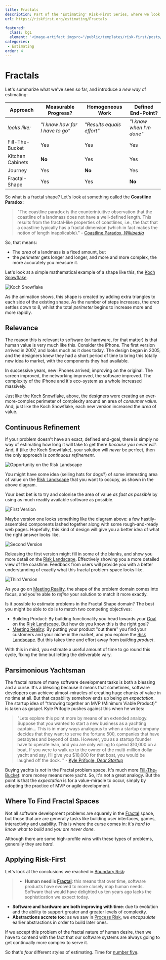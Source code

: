 ```yaml
---
title: Fractals
description: Part of the 'Estimating' Risk-First Series, where we look at estimating with uncertain boundaries.
url: https://riskfirst.org/estimating/Fractals

featured: 
  class: bg1
  element: '<image-artifact imgsrc="/public/templates/risk-first/posts/fractal.svg">Fractals</image-artifact>'
categories:
 - Estimating
order: 4
---
```


# Fractals

Let's summarize what we've seen so far, and introduce a _new way_ of estimating:

|Approach             |Measurable Progress?       |Homogeneous Work       |Defined End-Point?   |
|---------------------|---------------------------|-----------------------|---------------------|
|_looks like:_        |_"I know how far I have to go"_|_"Results equals effort"_|_"I know when I'm done"_|
|Fill-The-Bucket      |Yes                        |Yes                    |Yes                  |
|Kitchen Cabinets     |**No**                     |Yes                    |Yes                  |
|Journey              |Yes                        |**No**                 |Yes                  |
|Fractal-Shape        |Yes                        |Yes                    |**No**               |

So what is a fractal shape?  Let's look at something called the **Coastline Paradox**:

> "The coastline paradox is the counterintuitive observation that the coastline of a landmass does not have a well-defined length. This results from the fractal-like properties of coastlines, i.e., the fact that a coastline typically has a fractal dimension (which in fact makes the notion of length inapplicable)." - [Coastline Paradox, _Wikipedia_](https://en.wikipedia.org/wiki/Coastline_paradox)

So, that means:

 - The _area_ of a landmass is a fixed amount, but
 - the _perimeter_ gets longer and longer, and more and more complex, the more accurately you measure it.
 
Let's look at a simple mathematical example of a shape like this, the [Koch Snowflake](https://en.wikipedia.org/wiki/Koch_snowflake).

![Koch Snowflake](https://upload.wikimedia.org/wikipedia/commons/f/fd/Von_Koch_curve.gif)

<div id="koch" />

<script type="text/javascript">

var max = 10;

doChart('koch', 
 undefined,
 [
 model => { 	 
  return {
    type: 'line',
    data: {
      labels: range(0, max, 1),
      datasets: [{
      	label: 'Perimeter Length',
      	backgroundColor: [ 'rgba(255, 99, 132, 0.2)' ],
      	borderColor: [ 'rgba(255, 99, 132, 1)' ],
      	data: range(0, max, 1).map(i => Math.pow((4/3), i))
      },
      ]
    }
  }},
  model => { 
	  return {
	    type: 'line',
	    data: {
	      labels: range(0, max, 1),
	      datasets: [{
	      	label: 'Area',
	      	backgroundColor: [ 'rgba(255, 132, 99, 0.2)' ],
	      	borderColor: [ 'rgba(255, 132, 99, 1)' ],
	      	data:  range(0, max, 1).map(i => 8-3*(Math.pow(4/9, i)))
	      }
	      ]
	    }
	  }
},
 
]);

</script>

As the animation shows, this shape is created by adding extra triangles to each side of the existing shape.  As the number of steps increases, the _area_ settles down to 8, whilst the total _perimeter_ begins to increase more and more rapidly.

## Relevance

The reason this is relevant to software (or hardware, for that matter) is that human value is very much like this.  Consider the iPhone.  The first version arrived in 2007, and looks much as it does today.  The design began in 2005, and the designers knew they had a short period of time to bring this totally new idea to market, with the components they had available.

In successive years, new iPhones arrived, improving on the original.  The screen improved, the networking improved, the software improved.  The complexity of the iPhone and it's eco-system as a whole increased massively.


Just like the [Koch Snowflake](https://en.wikipedia.org/wiki/Koch_snowflake), above, the designers were creating an ever-more-complex perimeter of complexity around an area of _consumer value_.  And, just like the Koch Snowflake, each new version increased the _area_ of value.  

## Continuous Refinement

If your problem doesn't have an exact, defined end-goal, there is simply no way of estimating how long it will take to get there _because you never will_.  And, if (like the Koch Snowflake), your solution will _never_ be perfect, then the only approach is _continuous refinement_. 

![Opportunity on the Risk Landscape](/images/estimates/fractal1.png)

You might have some idea (selling hats for dogs?) of some interesting area of value on the [Risk Landscape](../thinking/Glossary.md#risk-landscape)  that you want to occupy, as shown in the above diagram.  

Your best bet is to try and colonise the area of value _as fast as possible_ by using as much readily available software as possible.  

![First Version](/images/estimates/fractal2.png)

Maybe version one looks something like the diagram above: a few hastily-assembled components lashed together along with some rough-and-ready web pages.   Hopefully, this kind of design will give you a better idea of what the right answer looks like.

![Second Version](/images/estimates/fractal3.png)

Releasing the first version might fill in some of the blanks, and show you more detail on the [Risk Landscape](../thinking/Glossary.md#risk-landscape).  Effectively showing you a more detailed view of the coastline.   Feedback from users will provide you with a better understanding of exactly what this fractal problem-space looks like. 

![Third Version](/images/estimates/fractal4.png)

As you go on [Meeting Reality](../thinking/Glossary.md#meet-reality), the shape of the problem domain comes into focus, and you're able to _refine_ your solution to match it more exactly.

Is it possible to estimate problems in the Fractal Shape domain?  The best you might be able to do is to match two competing objectives:

- Building Product:  By building functionality you head towards your [Goal](../thinking/Glossary.md#goal-in-mind) on the [Risk Landscape](../thinking/Glossary.md#risk-landscape).  But how do you know this is the right goal?
- [Meeting Reality](../thinking/Glossary.md#meet-reality):  By putting your product "out there" you find your customers and your niche in the market, and you explore the [Risk Landscape](../thinking/Glossary.md#risk-landscape).  But this takes time and effort away from _building product_.

With this in mind, you estimate a useful amount of time to go round this cycle, fixing the time but letting the deliverable vary.
 
## Parsimonious Yachtsman 

The fractal nature of many software development tasks is both a blessing and a curse.  It's a blessing because it means that sometimes, software developers can achieve almost-miracles of creating huge chunks of value in no time at all.  But that capability somehow ends up being _an expectation_.   The startup idea of "throwing together an MVP (Minimum Viable Product)" is taken as gospel.  Kyle Prifogle pushes against this when he writes:

> "Lets explore this point more by means of an extended analogy. Suppose that you wanted to start a new business as a yachting captain... This is in many ways analogous to when a startup company decides that they want to serve the fortune 500, companies that have petabytes and beyond of data. However, you as a startup founder have to operate lean, and you are only willing to spend $10,000 on a boat. If you were to walk up to the owner of the multi-million dollar yacht and say, I’ll give you $10,000 for that boat, you would be laughed off the dock. " - [Kyle Prifogle, _Dear Startup_](http://kyleprifogle.com/dear-startup/)

Buying yachts is _not_ in the Fractal problem space.  It's much more [Fill-The-Bucket](Fill-The-Bucket.md): more money means more yacht.  So, it's not a great analogy.  But the point is that the _expectation_ is for a value-miracle to occur, simply by adopting the practice of MVP or agile development.

## Where To Find Fractal Spaces

Not all software development problems are squarely in the [Fractal](Fractals.md) space, but those that are are generally tasks like building user interfaces, games, interactivity and usability.  This is where the curse comes in:  it's _hard to know what to build_ and _you are never done_.  

Although there are some high-profile wins with these types of problems, generally they are _hard_.
 
## Applying Risk-First

Let's look at the conclusions we reached in [Boundary Risk](../risks/Boundary-Risk.md):

> - **Human need is [Fractal](https://en.wikipedia.org/wiki/Fractal)**:  this means that over time, software products have evolved to more closely map human needs.   Software that would have delighted us ten years ago lacks the sophistication we expect today.
- **Software and hardware are both improving with time**: due to evolution and the ability to support greater and greater levels of complexity.
- **Abstractions accrete too**:  as we saw in [Process Risk](../risks/Process-Risk.md), we _encapsulate_ earlier abstractions in order to build later ones.

If we accept this problem of the fractal nature of human desire, then we have to contend with the fact that our software systems are always going to get continually more complex to serve it.

So that's _four_ different styles of estimating.  Time for [number five](Change.md).




